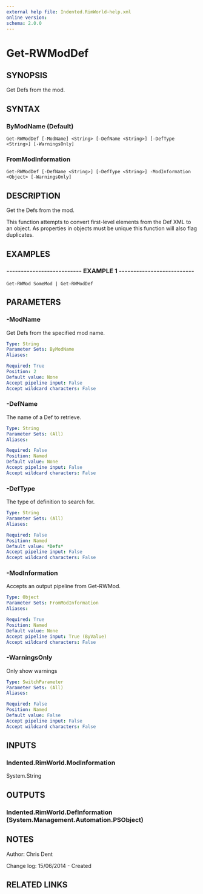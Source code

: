 ```yaml
---
external help file: Indented.RimWorld-help.xml
online version: 
schema: 2.0.0
---
```


# Get-RWModDef

## SYNOPSIS
Get Defs from the mod.

## SYNTAX

### ByModName (Default)
```
Get-RWModDef [-ModName] <String> [-DefName <String>] [-DefType <String>] [-WarningsOnly]
```

### FromModInformation
```
Get-RWModDef [-DefName <String>] [-DefType <String>] -ModInformation <Object> [-WarningsOnly]
```

## DESCRIPTION
Get the Defs from the mod.

This function attempts to convert first-level elements from the Def XML to an object.
As properties in objects must be unique this function will also flag duplicates.

## EXAMPLES

### -------------------------- EXAMPLE 1 --------------------------
```
Get-RWMod SomeMod | Get-RWModDef
```

## PARAMETERS

### -ModName
Get Defs from the specified mod name.

```yaml
Type: String
Parameter Sets: ByModName
Aliases: 

Required: True
Position: 2
Default value: None
Accept pipeline input: False
Accept wildcard characters: False
```

### -DefName
The name of a Def to retrieve.

```yaml
Type: String
Parameter Sets: (All)
Aliases: 

Required: False
Position: Named
Default value: None
Accept pipeline input: False
Accept wildcard characters: False
```

### -DefType
The type of definition to search for.

```yaml
Type: String
Parameter Sets: (All)
Aliases: 

Required: False
Position: Named
Default value: *Defs*
Accept pipeline input: False
Accept wildcard characters: False
```

### -ModInformation
Accepts an output pipeline from Get-RWMod.

```yaml
Type: Object
Parameter Sets: FromModInformation
Aliases: 

Required: True
Position: Named
Default value: None
Accept pipeline input: True (ByValue)
Accept wildcard characters: False
```

### -WarningsOnly
Only show warnings

```yaml
Type: SwitchParameter
Parameter Sets: (All)
Aliases: 

Required: False
Position: Named
Default value: False
Accept pipeline input: False
Accept wildcard characters: False
```

## INPUTS

### Indented.RimWorld.ModInformation
System.String

## OUTPUTS

### Indented.RimWorld.DefInformation (System.Management.Automation.PSObject)

## NOTES
Author: Chris Dent

Change log:
  15/06/2014 - Created

## RELATED LINKS

